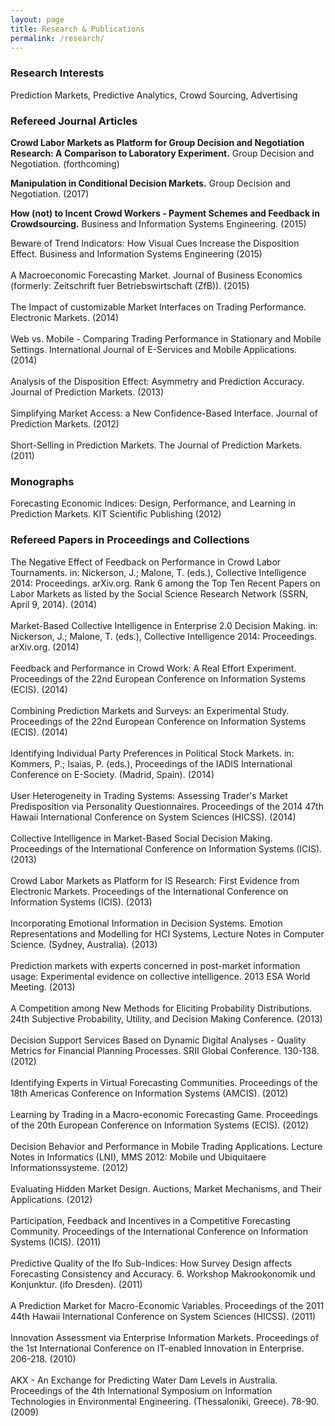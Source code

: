 ```yaml
---
layout: page
title: Research & Publications
permalink: /research/
---
```



### Research Interests
Prediction Markets, Predictive Analytics, Crowd Sourcing, Advertising  


### Refereed Journal Articles
**Crowd Labor Markets as Platform for Group Decision and Negotiation Research: A Comparison to Laboratory Experiment.** Group Decision and Negotiation. (forthcoming)

**Manipulation in Conditional Decision Markets.** Group Decision and Negotiation. (2017)

**How (not) to Incent Crowd Workers - Payment Schemes and Feedback in Crowdsourcing.** Business and Information Systems Engineering.   (2015)

<div>Beware of Trend Indicators: How Visual Cues Increase the Disposition Effect. Business and Information Systems Engineering (2015)</div><br>
<div>A Macroeconomic Forecasting Market. Journal of Business Economics (formerly: Zeitschrift fuer Betriebswirtschaft (ZfB)).  (2015)</div><br>
<div>The Impact of customizable Market Interfaces on Trading Performance. Electronic Markets.   (2014)</div><br>
<div>Web vs. Mobile - Comparing Trading Performance in Stationary and Mobile Settings. International Journal of E-Services and Mobile Applications.   (2014)</div><br>
<div>Analysis of the Disposition Effect: Asymmetry and Prediction Accuracy. Journal of Prediction Markets.   (2013)</div><br>
<div>Simplifying Market Access: a New Confidence-Based Interface. Journal of Prediction Markets.   (2012)</div><br>
<div>Short-Selling in Prediction Markets. The Journal of Prediction Markets.   (2011)</div>

### Monographs

<div> Forecasting Economic Indices: Design, Performance, and Learning in Prediction Markets. KIT Scientific Publishing (2012) </div>

### Refereed Papers in Proceedings and Collections

<div>The Negative Effect of Feedback on Performance in Crowd Labor Tournaments. in: Nickerson, J.; Malone, T. (eds.), Collective Intelligence 2014: Proceedings. arXiv.org. Rank 6 among the Top Ten Recent Papers on Labor Markets as listed by the Social Science Research Network (SSRN, April 9, 2014).   (2014)</div><br>
<div>Market-Based Collective Intelligence in Enterprise 2.0 Decision Making. in: Nickerson, J.; Malone, T. (eds.), Collective Intelligence 2014: Proceedings. arXiv.org.   (2014)</div><br>
<div>Feedback and Performance in Crowd Work: A Real Effort Experiment. Proceedings of the 22nd European Conference on Information Systems (ECIS).  (2014)</div><br>
<div>Combining Prediction Markets and Surveys: an Experimental Study. Proceedings of the 22nd European Conference on Information Systems (ECIS).   (2014)</div><br>
<div>Identifying Individual Party Preferences in Political Stock Markets. in: Kommers, P.; Isaias, P. (eds.), Proceedings of the IADIS International Conference on E-Society. (Madrid, Spain).   (2014)</div><br>
<div>User Heterogeneity in Trading Systems: Assessing Trader's Market Predisposition via Personality Questionnaires. Proceedings of the 2014 47th Hawaii International Conference on System Sciences (HICSS).   (2014)</div><br>
<div>Collective Intelligence in Market-Based Social Decision Making. Proceedings of the International Conference on Information Systems (ICIS).  (2013)</div><br>
<div>Crowd Labor Markets as Platform for IS Research: First Evidence from Electronic Markets. Proceedings of the International Conference on Information Systems (ICIS).   (2013)</div><br>
<div>Incorporating Emotional Information in Decision Systems. Emotion Representations and Modelling for HCI Systems, Lecture Notes in Computer Science. (Sydney, Australia).  (2013)</div><br>
<div>Prediction markets with experts concerned in post-market information usage: Experimental evidence on collective intelligence. 2013 ESA World Meeting.  (2013)</div><br>
<div>A Competition among New Methods for Eliciting Probability Distributions. 24th Subjective Probability, Utility, and Decision Making Conference.   (2013)</div><br>
<div> Decision Support Services Based on Dynamic Digital Analyses - Quality Metrics for Financial Planning Processes. SRII Global Conference. 130-138.  (2012)</div><br>
<div> Identifying Experts in Virtual Forecasting Communities. Proceedings of the 18th Americas Conference on Information Systems (AMCIS).  (2012)</div><br>
<div>Learning by Trading in a Macro-economic Forecasting Game. Proceedings of the 20th European Conference on Information Systems (ECIS).  (2012)</div><br>
<div> Decision Behavior and Performance in Mobile Trading Applications. Lecture Notes in Informatics (LNI), MMS 2012: Mobile und Ubiquitaere Informationssysteme.   (2012)</div><br>
<div>Evaluating Hidden Market Design. Auctions, Market Mechanisms, and Their Applications.   (2012)</div><br>
<div>Participation, Feedback and  Incentives in a Competitive Forecasting Community. Proceedings of the International Conference on Information Systems (ICIS).  (2011)</div><br>
<div>Predictive Quality of the Ifo Sub-Indices: How Survey Design affects Forecasting Consistency and Accuracy. 6. Workshop Makrookonomik und Konjunktur. (ifo Dresden).   (2011)</div><br>
<div>A Prediction Market for Macro-Economic Variables. Proceedings of the 2011 44th Hawaii International Conference on System Sciences (HICSS). (2011)</div><br>
<div>Innovation Assessment via Enterprise Information Markets. Proceedings of the 1st International Conference on IT-enabled Innovation in Enterprise. 206-218. (2010)</div><br>
<div>AKX - An Exchange for Predicting Water Dam Levels in Australia. Proceedings of the 4th International Symposium on Information Technologies in Environmental Engineering. (Thessaloniki, Greece). 78-90. (2009)</div><br>

